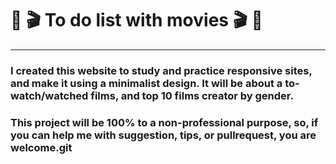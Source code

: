 # :movie_camera: :clapper: To do list with movies :clapper: :movie_camera: 
---
### I created this website to study and practice responsive sites, and make it using a minimalist design. It will be about a to-watch/watched films, and top 10 films creator by gender. 
### This project will be 100% to a non-professional purpose, so, if you can help me with suggestion, tips, or pullrequest, you are welcome.git